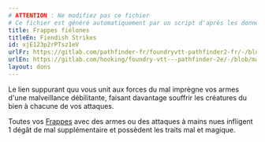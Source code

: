 ```yaml
---
# ATTENTION : Ne modifiez pas ce fichier
# Ce fichier est généré automatiquement par un script d'après les données du module Foundry VTT officiel et de sa traduction
title: Frappes fiélones
titleEn: Fiendish Strikes
id: xjE123p2rPTsz1eV
urlFr: https://gitlab.com/pathfinder-fr/foundryvtt-pathfinder2-fr/-/blob/master/data/feats/xjE123p2rPTsz1eV.htm
urlEn: https://gitlab.com/hooking/foundry-vtt---pathfinder-2e/-/blob/master/packs/data/feats.db/fiendish-strikes.json
layout: dons
---
```

Le lien suppurant quu vous unit aux forces du mal imprègne vos armes d'une malveillance débilitante, faisant davantage souffrir les créatures du bien à chacune de vos attaques.

Toutes vos [Frappes](../actions/frapper.html) avec des armes ou des attaques à mains nues infligent 1 dégât de mal supplémentaire et possèdent les traits mal et magique.
